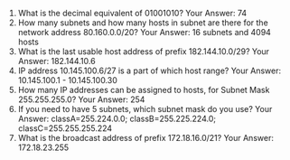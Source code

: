 1. What is the decimal equivalent of 01001010? 
Your Answer: 74
2. How many subnets and how many hosts in subnet are there for the network 
address 80.160.0.0/20? 
Your Answer: 16 subnets and 4094 hosts
3. What is the last usable host address of prefix 182.144.10.0/29? 
Your Answer: 182.144.10.6
4. IP address 10.145.100.6/27 is a part of which host range? 
Your Answer: 10.145.100.1 - 10.145.100.30
5. How many IP addresses can be assigned to hosts, for Subnet Mask 
255.255.255.0? 
Your Answer: 254
6. If you need to have 5 subnets, which subnet mask do you use? 
Your Answer: classA=255.224.0.0; classB=255.225.224.0; classC=255.255.255.224
7. What is the broadcast address of prefix 172.18.16.0/21? 
Your Answer: 172.18.23.255